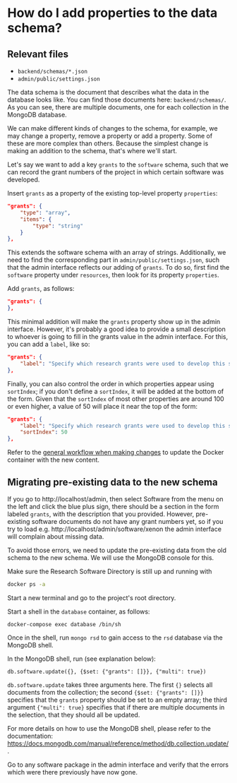 # How do I add properties to the data schema?

## Relevant files

- ``backend/schemas/*.json``
- ``admin/public/settings.json``

The data schema is the document that describes what the data in the database
looks like. You can find those documents here: ``backend/schemas/``. As you can
see, there are multiple documents, one for each collection in the MongoDB
database.

We can make different kinds of changes to the schema, for example, we may change
a property, remove a property or add a property. Some of these are more complex
than others. Because the simplest change is making an addition to the schema,
that's where we'll start.

Let's say we want to add a key ``grants`` to the ``software`` schema, such that
we can record the grant numbers of the project in which certain software was
developed.

Insert ``grants`` as a property of the existing top-level property ``properties``:

```json
"grants": {
    "type": "array",
    "items": {
        "type": "string"
    }
},
```

This extends the software schema with an array of strings. Additionally, we need
to find the corresponding part in ``admin/public/settings.json``, such that the
admin interface reflects our adding of ``grants``. To do so, first find the
``software`` property under ``resources``, then look for its property ``properties``.

Add ``grants``, as follows:

```json
"grants": {
},
```

This minimal addition will make the ``grants`` property show up in the admin
interface. However, it's probably a good idea to provide a small description to
whoever is going to fill in the grants value in the admin interface. For this,
you can add a ``label``, like so:

```json
"grants": {
    "label": "Specify which research grants were used to develop this software."
},
```

Finally, you can also control the order in which properties appear using
``sortIndex``; if you don't define a ``sortIndex``, it will be added at the
bottom of the form. Given that the ``sortIndex`` of most other properties are
around 100 or even higher, a value of 50 will place it near the top of the form:

```json
"grants": {
    "label": "Specify which research grants were used to develop this software.",
    "sortIndex": 50
},
```

Refer to the [general workflow when making
changes](/README.md#general-workflow-when-making-changes) to update the Docker
container with the new content.

## Migrating pre-existing data to the new schema

If you go to http://localhost/admin, then select Software from the menu on the
left and click the blue plus sign, there should be a section in the form labeled
``grants``, with the description that you provided. However, pre-existing
software documents do not have any grant numbers yet, so if you try to load e.g.
http://localhost/admin/software/xenon the admin interface will complain about
missing data.

To avoid those errors, we need to update the pre-existing data from the old
schema to the new schema. We will use the MongoDB console for this.

Make sure the Research Software Directory is still up and running with

```bash
docker ps -a
```

Start a new terminal and go to the project's root directory.

Start a shell in the ``database`` container, as follows:

```
docker-compose exec database /bin/sh
```

Once in the shell, run ``mongo rsd`` to gain access to the ``rsd`` database via
the MongoDB shell.

In the MongoDB shell, run (see explanation below):

```
db.software.update({}, {$set: {"grants": []}}, {"multi": true})
```

``db.software.update`` takes three arguments here. The first ``{}`` selects all
documents from the collection; the second ``{$set: {"grants": []}}`` specifies
that the ``grants`` property should be set to an empty array; the third argument
``{"multi": true}`` specifies that if there are multiple documents in the
selection, that they should all be updated.

For more details on how to use the MongoDB shell, please refer to the documentation: https://docs.mongodb.com/manual/reference/method/db.collection.update/.

Go to any software package in the admin interface and verify that the errors
which were there previously have now gone.

